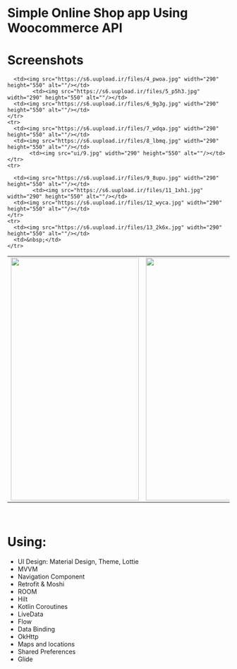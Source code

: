 <!doctype html>
<html>
<head>
<meta charset="utf-8">
</head>
<body>
<h1>Simple Online Shop app Using Woocommerce API</h1>
<h1>Screenshots</h1>
<table border="0" cellspacing="20">
  <tbody align="center" >
    <tr >
      <td ><img src="https://s6.uupload.ir/files/1_03ql.jpg" width="290" height="550" alt=""/></td>
      <td><img src="https://s6.uupload.ir/files/2_59mu.jpg" width="290" height="550" alt=""/></td>
            <td><img src="https://s6.uupload.ir/files/3_czcd.jpg" width="290" height="550" alt=""/></td>
    </tr>
    <tr>

      <td><img src="https://s6.uupload.ir/files/4_pwoa.jpg" width="290" height="550" alt=""/></td>
            <td><img src="https://s6.uupload.ir/files/5_p5h3.jpg" width="290" height="550" alt=""/></td>
      <td><img src="https://s6.uupload.ir/files/6_9g3g.jpg" width="290" height="550" alt=""/></td>
    </tr>
    <tr>
      <td><img src="https://s6.uupload.ir/files/7_wdqa.jpg" width="290" height="550" alt=""/></td>
      <td><img src="https://s6.uupload.ir/files/8_lbmq.jpg" width="290" height="550" alt=""/></td>
           <td><img src="ui/9.jpg" width="290" height="550" alt=""/></td>
    </tr>
    <tr>
 
      <td><img src="https://s6.uupload.ir/files/9_8upu.jpg" width="290" height="550" alt=""/></td>
            <td><img src="https://s6.uupload.ir/files/11_1xh1.jpg" width="290" height="550" alt=""/></td>
      <td><img src="https://s6.uupload.ir/files/12_wyca.jpg" width="290" height="550" alt=""/></td>
    </tr>
    <tr>
      <td><img src="https://s6.uupload.ir/files/13_2k6x.jpg" width="290" height="550" alt=""/></td>
      <td>&nbsp;</td>
    </tr>
  </tbody>
</table>

</br>
	<h1>Using:</h1>
<ul>
  <li> UI Design: Material Design, Theme, Lottie
</li>
  <li>MVVM</li>
  <li>Navigation Component </li>
    <li>Retrofit & Moshi</li>
	<li>ROOM</li>
     <li>Hilt</li>
     <li>Kotlin Coroutines</li>
     <li>LiveData</li>
     <li>Flow</li>
     <li>Data Binding</li>
     <li>OkHttp</li>
    <li>Maps and locations</li>
    <li>Shared Preferences</li>
    <li>Glide</li>


</ul>  
</body>
</html>
